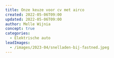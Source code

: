 ```yaml
---
title: Onze keuze voor cv met airco
created: 2022-05-06T09:00
updated: 2022-05-06T09:00
author: Melle Wijnia
concept: true
categories:
  - Elektrische auto
leadImages:
  - /images/2023-04/snelladen-bij-fastned.jpeg
---
```



<div class="mt-40"></div>

<!-- TODO: Technische vernieuwingen -->

<!-- TODO: ### Kanttekening 3: milieu aspect, een groot vraagteken

Hoewel het waarschijnlijk is dat een warmtepomp over de looptijd van 10 jaar flinke milieuwinst kan opleveren, kunnen er factoren zijn die dit 'ideale' plaatje lastig maken.
De installatie moet goed ingeregeld zijn.
Het gebruik moet kloppen met de specificatie. 
Is je installatie te klein, of te licht, dan deze flink moeten draaien in koude omstandigheden.
Is het warmteverlies van je woning in evenwicht met wat de warmtepomp (eenvoudig) kan leveren?

Is een van deze zaken buiten net anders dan vooraf verwacht, dan kun je verrassingen krijgen waardoor de efficientie van je installatie daalt en je CO2 uitstoot zal tegenvallen. -->
